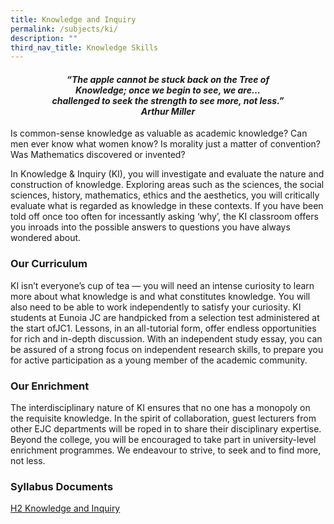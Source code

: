 ```yaml
---
title: Knowledge and Inquiry
permalink: /subjects/ki/
description: ""
third_nav_title: Knowledge Skills
---
```

<center><h4><em>“The apple cannot be stuck back on the Tree of<br>Knowledge; once we begin to see, we are…<br>challenged to seek the strength to see more, not less.”<br><b>Arthur Miller</b></em></h4></center>

Is common-sense knowledge as valuable as academic knowledge? Can men ever know what women know? Is morality just a matter of convention? Was Mathematics discovered or invented?

In Knowledge &amp; Inquiry (KI), you will investigate and evaluate the nature and construction of knowledge. Exploring areas such as the sciences, the social sciences, history, mathematics, ethics and the aesthetics, you will critically evaluate what is regarded as knowledge in these contexts. If you have been told off once too often for incessantly asking ‘why’, the KI classroom offers you inroads into the possible answers to questions you have always wondered about.

### Our Curriculum

KI isn’t everyone’s cup of tea — you will need an intense curiosity to learn more about what knowledge is and what constitutes knowledge. You will also need to be able to work independently to satisfy your curiosity. KI students at Eunoia JC are handpicked from a selection test administered at the start ofJC1. Lessons, in an all-tutorial form, offer endless opportunities for rich and in-depth discussion. With an independent study essay, you can be assured of a strong focus on independent research skills, to prepare you for active participation as a young member of the academic community.

### Our Enrichment

The interdisciplinary nature of KI ensures that no one has a monopoly on the requisite knowledge. In the spirit of collaboration, guest lecturers from other EJC departments will be roped in to share their disciplinary expertise. Beyond the college, you will be encouraged to take part in university-level enrichment programmes. We endeavour to strive, to seek and to find more, not less.

### Syllabus Documents

[H2 Knowledge and Inquiry](https://www.seab.gov.sg/docs/default-source/national-examinations/syllabus/alevel/2024syllabus/9759_y24_sy.pdf)